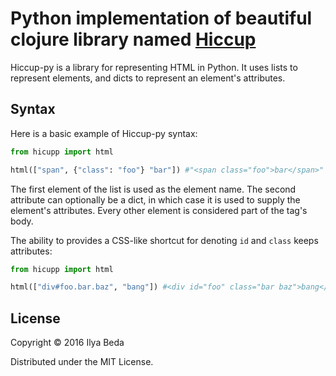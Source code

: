# Python implementation of beautiful clojure library named [Hiccup](https://github.com/weavejester/hiccup)

Hiccup-py is a library for representing HTML in Python. It uses lists
to represent elements, and dicts to represent an element's attributes.

## Syntax

Here is a basic example of Hiccup-py syntax:

```python
from hicupp import html

html(["span", {"class": "foo"} "bar"]) #"<span class="foo">bar</span>"
```

The first element of the list is used as the element name. The second
attribute can optionally be a dict, in which case it is used to supply
the element's attributes. Every other element is considered part of the
tag's body.

The ability to provides a CSS-like shortcut for denoting `id` and `class` keeps
attributes:

```python
from hicupp import html

html(["div#foo.bar.baz", "bang"]) #<div id="foo" class="bar baz">bang</div>
```

## License

Copyright © 2016 Ilya Beda

Distributed under the MIT License.
